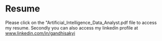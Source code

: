 # Resume
Please click on the "Artificial_Intelligence_Data_Analyst.pdf file to access my resume.
Secondly you can also access my linkedin profile at www.linkedin.com/in/gandhisakyi 
